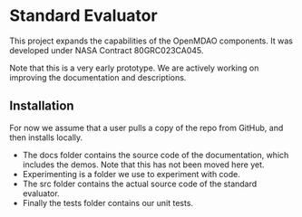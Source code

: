 # Standard Evaluator

This project expands the capabilities of the OpenMDAO components. It was developed under NASA Contract 80GRC023CA045.

Note that this is a very early prototype. We are actively working on improving the documentation and descriptions.

## Installation

For now we assume that a user pulls a copy of the repo from GitHub, and then installs locally.

- The docs folder contains the source code of the documentation, which includes the demos. Note that this has not been moved here yet.
- Experimenting is a folder we use to experiment with code. 
- The src folder contains the actual source code of the standard evaluator.
- Finally the tests folder contains our unit tests.
